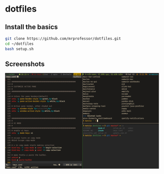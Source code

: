 # dotfiles

## Install the basics

  ```bash
  git clone https://github.com/mrprofessor/dotfiles.git
  cd ~/dotfiles
  bash setup.sh
  ```
  
## Screenshots

<kbd>
  <img src="screenshots/tmux.png">  
</kbd>
